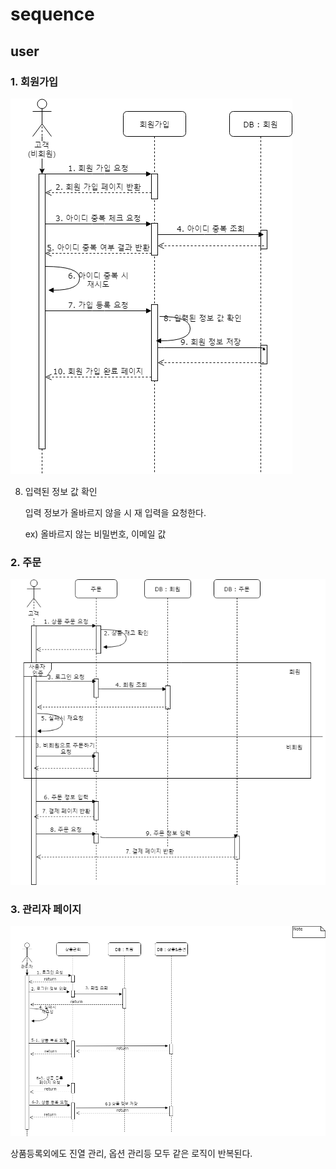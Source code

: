# sequence

## user

### 1. 회원가입

![회원가입](https://github.com/hanseonghye/ShoppingmallProject/blob/master/1.%EB%8B%A4%EC%9D%B4%EC%96%B4%EA%B7%B8%EB%9E%A8%20%26%20erd/img/sequence/%ED%9A%8C%EC%9B%90%EA%B0%80%EC%9E%85.png)

8. 입력된 정보 값 확인

   입력 정보가 올바르지 않을 시 재 입력을 요청한다.

   ex) 올바르지 않는 비밀번호, 이메일 값





### 2. 주문

![주문](https://github.com/hanseonghye/ShoppingmallProject/blob/master/1.%EB%8B%A4%EC%9D%B4%EC%96%B4%EA%B7%B8%EB%9E%A8%20%26%20erd/img/sequence/%EC%A3%BC%EB%AC%B8.png)





### 3. 관리자 페이지

![관리자](https://github.com/hanseonghye/ShoppingmallProject/blob/master/1.%EB%8B%A4%EC%9D%B4%EC%96%B4%EA%B7%B8%EB%9E%A8%20%26%20erd/img/sequence/%EA%B4%80%EB%A6%AC%EC%9E%90.png)

상품등록외에도 진열 관리, 옵션 관리등 모두 같은 로직이 반복된다.